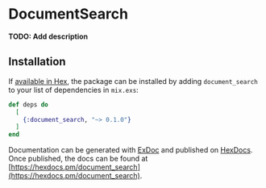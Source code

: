# DocumentSearch

**TODO: Add description**

## Installation

If [available in Hex](https://hex.pm/docs/publish), the package can be installed
by adding `document_search` to your list of dependencies in `mix.exs`:

```elixir
def deps do
  [
    {:document_search, "~> 0.1.0"}
  ]
end
```

Documentation can be generated with [ExDoc](https://github.com/elixir-lang/ex_doc)
and published on [HexDocs](https://hexdocs.pm). Once published, the docs can
be found at [https://hexdocs.pm/document_search](https://hexdocs.pm/document_search).


